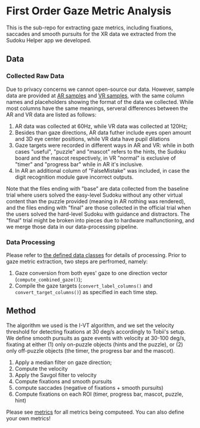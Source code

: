 # First Order Gaze Metric Analysis

This is the sub-repo for extracting gaze metrics, including fixations, saccades and smooth pursuits for the XR data we extracted from the Sudoku Helper app we developed. 

## Data
### Collected Raw Data
Due to privacy concerns we cannot open-source our data. However, sample data are provided at [AR samples](../dataset/AR_samples) and [VR samples](../dataset/VR_samples), with the same column names and placeholders showing the format of the data we collected. While most columns have the same meanings, serveral differences between the AR and VR data are listed as follows:

1. AR data was collected at 60Hz, while VR data was collected at 120Hz;
2. Besides than gaze directions, AR data futher include eyes open amount and 3D eye center positions, while VR data have pupil dilations
3. Gaze targets were recorded in different ways in AR and VR: while in both cases "useful", "puzzle" and "mascot" refers to the hints, the Sudoku board and the mascot respectively, in VR "normal" is exclusive of "timer" and "progress bar" while in AR it's inclusive. 
4. In AR an additional column of "FalseMistake" was included, in case the digit recognition module gave incorrect outputs.

Note that the files ending with "base" are data collected from the baseline trial where users solved the easy-level Sudoku without any other virtual content than the puzzle provided (meaning in AR nothing was rendered), and the files ending with "final" are those collected in the official trial when the users solved the hard-level Sudoku with guidance and distractors. The "final" trial might be broken into pieces due to hardware malfunctioning, and we merge those data in our data-processing pipeline.

### Data Processing
Please refer to [the defined data classes](offline/data/gaze_data.py) for details of processing. Prior to gaze metric extraction, two steps are perfromed, namely:
1. Gaze conversion from both eyes' gaze to one direction vector (`compute_combined_gaze()`);
2. Compile the gaze targets (`convert_label_columns()` and `convert_target_columns()`) as specified in each time step.


## Method
The algorithm we used is the I-VT algorithm, and we set the velocity threshold for detecting fixations at 30 deg/s accordingly to Tobii's setup. We define smooth pursuits as gaze events with velocity at 30-100 deg/s, fixating at either (1) only on-puzzle objects (hints and the puzzle), or (2) only off-puzzle objects (the timer, the progress bar and the mascot). 

1. Apply a median filter on gaze direction;
2. Compute the velocity
3. Apply the Savgol filter to velocity
4. Compute fixations and smooth pursuits
5. compute saccades (negative of fixations + smooth pursuits)
6. Compute fixations on each ROI (timer, progress bar, mascot, puzzle, hint)

Please see [metrics](offline/modules/metric.py) for all metrics being computeed. 
You can also define your own metrics!
